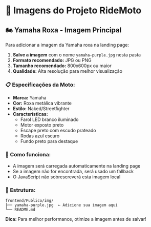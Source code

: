 # 📸 Imagens do Projeto RideMoto

## 🏍️ Yamaha Roxa - Imagem Principal


Para adicionar a imagem da Yamaha roxa na landing page:

1. **Salve a imagem** com o nome `yamaha-purple.jpg` nesta pasta
2. **Formato recomendado:** JPG ou PNG
3. **Tamanho recomendado:** 800x600px ou maior
4. **Qualidade:** Alta resolução para melhor visualização

### 📋 Especificações da Moto:
- **Marca:** Yamaha
- **Cor:** Roxa metálica vibrante
- **Estilo:** Naked/Streetfighter
- **Características:** 
  - Farol LED branco iluminado
  - Motor exposto preto
  - Escape preto com escudo prateado
  - Rodas azul escuro
  - Fundo preto para destaque

### 🔧 Como funciona:
- A imagem será carregada automaticamente na landing page
- Se a imagem não for encontrada, será usado um fallback
- O JavaScript não sobrescreverá esta imagem local

### 📁 Estrutura:
```
frontend/Publico/img/
├── yamaha-purple.jpg  ← Adicione sua imagem aqui
└── README.md
```

**Dica:** Para melhor performance, otimize a imagem antes de salvar! 